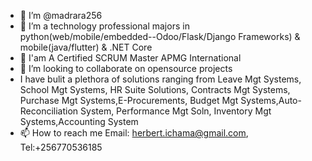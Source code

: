 - 👋 I’m @madrara256
- 👀 I’m a technology professional majors in python(web/mobile/embedded--Odoo/Flask/Django Frameworks) & mobile(java/flutter) & .NET Core
- 🌱 I'am A Certified SCRUM Master APMG International
- 💞️ I’m looking to collaborate on opensource projects
- I have bulit a plethora of solutions ranging from Leave Mgt Systems, School Mgt Systems, HR Suite Solutions, Contracts Mgt Systems, Purchase Mgt Systems,E-Procurements, Budget Mgt Systems,Auto-Reconciliation System, Performance Mgt Soln, Inventory Mgt Systems,Accounting System
- 📫 How to reach me Email: herbert.ichama@gmail.com, Tel:+256770536185

<!---
madrara256/madrara256 is a ✨ special ✨ repository because its `README.md` (this file) appears on your GitHub profile.
You can click the Preview link to take a look at your changes.
--->
